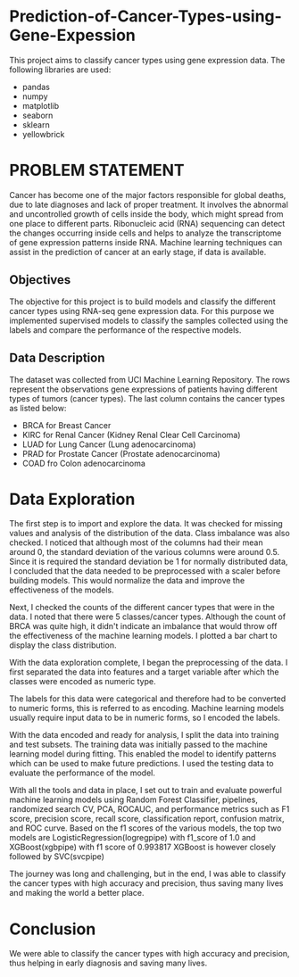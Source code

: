 # Prediction-of-Cancer-Types-using-Gene-Expession 
This project aims to classify cancer types using gene expression data. The following libraries are used:

- pandas
- numpy
- matplotlib
- seaborn
- sklearn
- yellowbrick

# PROBLEM STATEMENT

Cancer has become one of the major factors responsible for global deaths, due to late diagnoses and lack of proper treatment. It involves the abnormal and uncontrolled growth of cells inside the body, which might spread from one place to different parts. Ribonucleic acid (RNA) sequencing can detect the changes occurring inside cells and helps to analyze the transcriptome of gene expression patterns inside RNA. Machine learning techniques can assist in the prediction of cancer at an early stage, if data is available. 

## Objectives
The objective for this project is to build models and classify the different cancer types using RNA-seq gene expression data. For this purpose we implemented supervised models to classify the samples collected using the labels and compare the performance of the respective models.

## Data Description
The dataset was collected from UCI Machine Learning Repository. The rows represent the observations gene expressions of patients having different types of tumors (cancer types). The last column contains the cancer types as listed below:
- BRCA for Breast Cancer
- KIRC for Renal Cancer (Kidney Renal Clear Cell Carcinoma)
- LUAD for Lung Cancer (Lung adenocarcinoma)
- PRAD for Prostate Cancer (Prostate adenocarcinoma)
- COAD fro Colon adenocarcinoma

# Data Exploration

The first step is to import and explore the data. It was checked for missing values and analysis of the distribution of the data. Class imbalance was also checked. I noticed that although most of the columns had their mean around 0, the standard deviation of the various columns were around 0.5. Since it is required the standard deviation be 1 for normally distributed data, I concluded that the data needed to be preprocessed with a scaler before building models. This would normalize the data and improve the effectiveness of the models.

Next, I checked the counts of the different cancer types that were in the data. I noted that there were 5 classes/cancer types. Although the count of BRCA was quite high, it didn't indicate an imbalance that would throw off the effectiveness of the machine learning models. I plotted a bar chart to display the class distribution.

With the data exploration complete, I began the preprocessing of the data. I first separated the data into features and a target variable after which the classes were encoded as numeric type.
  
The labels for this data were categorical and therefore had to be converted to numeric forms, this is referred to as encoding. Machine learning models usually require input data to be in numeric forms, so I encoded the labels.

With the data encoded and ready for analysis, I split the data into training and test subsets. The training data was initially passed to the machine learning model during fitting. This enabled the model to identify patterns which can be used to make future predictions. I used the testing data to evaluate the performance of the model.

With all the tools and data in place, I set out to train and evaluate powerful machine learning models using Random Forest Classifier, pipelines, randomized search CV, PCA, ROCAUC, and performance metrics such as F1 score, precision score, recall score, classification report, confusion matrix, and ROC curve. Based on the f1 scores of the various models, the top two models are LogisticRegression(logregpipe) with f1_score of 1.0 and XGBoost(xgbpipe) with f1 score of 0.993817
XGBoost is however closely followed by SVC(svcpipe)

The journey was long and challenging, but in the end, I was able to classify the cancer types with high accuracy and precision, thus saving many lives and making the world a better place.

# Conclusion
We were able to classify the cancer types with high accuracy and precision, thus helping in early diagnosis and saving many lives.
